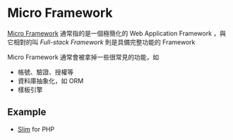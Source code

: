 Micro Framework
===============

[Micro Framework](https://en.wikipedia.org/wiki/Microframework) 通常指的是一個極簡化的 Web Application Framework ，與它相對的叫 *Full-stack Framework* 則是具備完整功能的 Framework

Micro Framework 通常會被拿掉一些很常見的功能，如

* 帳號、驗證、授權等
* 資料庫抽象化，如 ORM
* 樣板引擎

Example
-------

* [Slim](/framework/slim/README.md) for PHP
